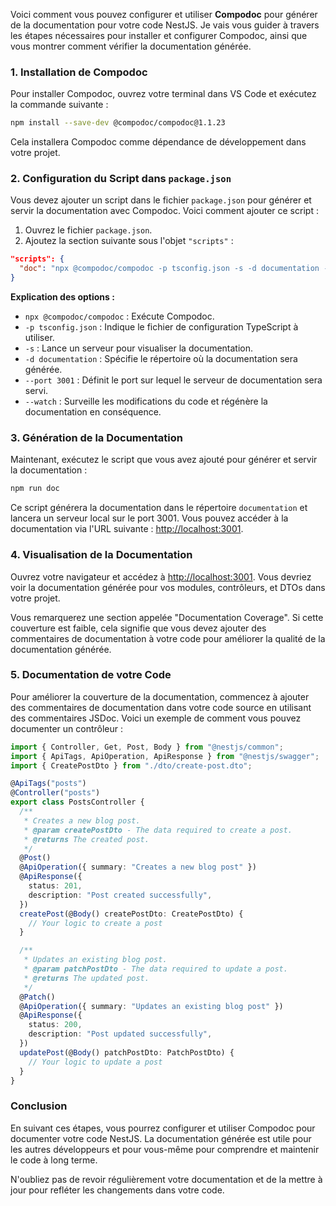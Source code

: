 Voici comment vous pouvez configurer et utiliser **Compodoc** pour générer de la documentation pour votre code NestJS. Je vais vous guider à travers les étapes nécessaires pour installer et configurer Compodoc, ainsi que vous montrer comment vérifier la documentation générée.

### 1. **Installation de Compodoc**

Pour installer Compodoc, ouvrez votre terminal dans VS Code et exécutez la commande suivante :

```bash
npm install --save-dev @compodoc/compodoc@1.1.23
```

Cela installera Compodoc comme dépendance de développement dans votre projet.

### 2. **Configuration du Script dans `package.json`**

Vous devez ajouter un script dans le fichier `package.json` pour générer et servir la documentation avec Compodoc. Voici comment ajouter ce script :

1. Ouvrez le fichier `package.json`.
2. Ajoutez la section suivante sous l'objet `"scripts"` :

```json
"scripts": {
  "doc": "npx @compodoc/compodoc -p tsconfig.json -s -d documentation --port 3001 --watch"
}
```

**Explication des options :**

- `npx @compodoc/compodoc` : Exécute Compodoc.
- `-p tsconfig.json` : Indique le fichier de configuration TypeScript à utiliser.
- `-s` : Lance un serveur pour visualiser la documentation.
- `-d documentation` : Spécifie le répertoire où la documentation sera générée.
- `--port 3001` : Définit le port sur lequel le serveur de documentation sera servi.
- `--watch` : Surveille les modifications du code et régénère la documentation en conséquence.

### 3. **Génération de la Documentation**

Maintenant, exécutez le script que vous avez ajouté pour générer et servir la documentation :

```bash
npm run doc
```

Ce script générera la documentation dans le répertoire `documentation` et lancera un serveur local sur le port 3001. Vous pouvez accéder à la documentation via l'URL suivante : [http://localhost:3001](http://localhost:3001).

### 4. **Visualisation de la Documentation**

Ouvrez votre navigateur et accédez à [http://localhost:3001](http://localhost:3001). Vous devriez voir la documentation générée pour vos modules, contrôleurs, et DTOs dans votre projet.

Vous remarquerez une section appelée "Documentation Coverage". Si cette couverture est faible, cela signifie que vous devez ajouter des commentaires de documentation à votre code pour améliorer la qualité de la documentation générée.

### 5. **Documentation de votre Code**

Pour améliorer la couverture de la documentation, commencez à ajouter des commentaires de documentation dans votre code source en utilisant des commentaires JSDoc. Voici un exemple de comment vous pouvez documenter un contrôleur :

```typescript
import { Controller, Get, Post, Body } from "@nestjs/common";
import { ApiTags, ApiOperation, ApiResponse } from "@nestjs/swagger";
import { CreatePostDto } from "./dto/create-post.dto";

@ApiTags("posts")
@Controller("posts")
export class PostsController {
  /**
   * Creates a new blog post.
   * @param createPostDto - The data required to create a post.
   * @returns The created post.
   */
  @Post()
  @ApiOperation({ summary: "Creates a new blog post" })
  @ApiResponse({
    status: 201,
    description: "Post created successfully",
  })
  createPost(@Body() createPostDto: CreatePostDto) {
    // Your logic to create a post
  }

  /**
   * Updates an existing blog post.
   * @param patchPostDto - The data required to update a post.
   * @returns The updated post.
   */
  @Patch()
  @ApiOperation({ summary: "Updates an existing blog post" })
  @ApiResponse({
    status: 200,
    description: "Post updated successfully",
  })
  updatePost(@Body() patchPostDto: PatchPostDto) {
    // Your logic to update a post
  }
}
```

### Conclusion

En suivant ces étapes, vous pourrez configurer et utiliser Compodoc pour documenter votre code NestJS. La documentation générée est utile pour les autres développeurs et pour vous-même pour comprendre et maintenir le code à long terme.

N'oubliez pas de revoir régulièrement votre documentation et de la mettre à jour pour refléter les changements dans votre code.
